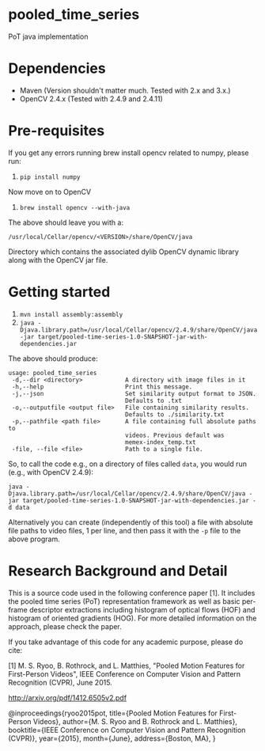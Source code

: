 # pooled_time_series
PoT java implementation

# Dependencies
* Maven (Version shouldn't matter much. Tested with 2.x and 3.x.)
* OpenCV 2.4.x (Tested with 2.4.9 and 2.4.11)

# Pre-requisites
If you get any errors running brew install opencv related to numpy, please run:

 1. `pip install numpy`

Now move on to OpenCV
 1. `brew install opencv --with-java`
 
The above should leave you with a:

    /usr/local/Cellar/opencv/<VERSION>/share/OpenCV/java

Directory which contains the associated dylib OpenCV dynamic library along with the OpenCV jar file.

# Getting started
 1. `mvn install assembly:assembly`
 2. `java -Djava.library.path=/usr/local/Cellar/opencv/2.4.9/share/OpenCV/java -jar target/pooled-time-series-1.0-SNAPSHOT-jar-with-dependencies.jar`
 
 The above should produce:
 
```
usage: pooled_time_series
 -d,--dir <directory>            A directory with image files in it
 -h,--help                       Print this message.
 -j,--json                       Set similarity output format to JSON.
                                 Defaults to .txt
 -o,--outputfile <output file>   File containing similarity results.
                                 Defaults to ./similarity.txt
 -p,--pathfile <path file>       A file containing full absolute paths to
                                 videos. Previous default was
                                 memex-index_temp.txt
 -file, --file <file>            Path to a single file.
```
So, to call the code e.g., on a directory of files called `data`, you would run (e.g., with OpenCV 2.4.9):

```
java -Djava.library.path=/usr/local/Cellar/opencv/2.4.9/share/OpenCV/java -jar target/pooled-time-series-1.0-SNAPSHOT-jar-with-dependencies.jar -d data
```

Alternatively you can create (independently of this tool) a file with absolute file paths to video files, 1 per line, and then pass it with the `-p` file to the above program.


# Research Background and Detail
This is a source code used in the following conference paper [1].
It includes the pooled time series (PoT) representation framework as well as basic per-frame descriptor extractions including histogram of optical flows (HOF) and histogram of oriented gradients (HOG).
For more detailed information on the approach, please check the paper.

If you take advantage of this code for any academic purpose, please do cite:

[1] M. S. Ryoo, B. Rothrock, and L. Matthies, "Pooled Motion Features for First-Person Videos", IEEE Conference on Computer Vision and Pattern Recognition (CVPR), June 2015.

http://arxiv.org/pdf/1412.6505v2.pdf

@inproceedings{ryoo2015pot,
 title={Pooled Motion Features for First-Person Videos},
 author={M. S. Ryoo and B. Rothrock and L. Matthies},
 booktitle={IEEE Conference on Computer Vision and Pattern Recognition (CVPR)},
 year={2015},
 month={June},
 address={Boston, MA},
}

